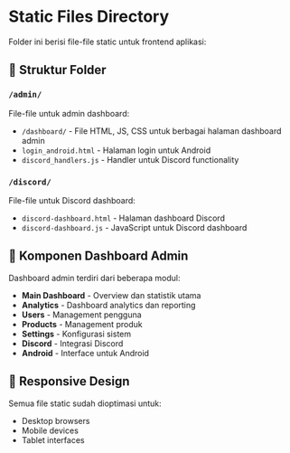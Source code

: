 # Static Files Directory

Folder ini berisi file-file static untuk frontend aplikasi:

## 📁 Struktur Folder

### `/admin/`
File-file untuk admin dashboard:
- `/dashboard/` - File HTML, JS, CSS untuk berbagai halaman dashboard admin
- `login_android.html` - Halaman login untuk Android
- `discord_handlers.js` - Handler untuk Discord functionality

### `/discord/`
File-file untuk Discord dashboard:
- `discord-dashboard.html` - Halaman dashboard Discord
- `discord-dashboard.js` - JavaScript untuk Discord dashboard

## 🎨 Komponen Dashboard Admin

Dashboard admin terdiri dari beberapa modul:
- **Main Dashboard** - Overview dan statistik utama
- **Analytics** - Dashboard analytics dan reporting
- **Users** - Management pengguna
- **Products** - Management produk
- **Settings** - Konfigurasi sistem
- **Discord** - Integrasi Discord
- **Android** - Interface untuk Android

## 📱 Responsive Design

Semua file static sudah dioptimasi untuk:
- Desktop browsers
- Mobile devices
- Tablet interfaces
